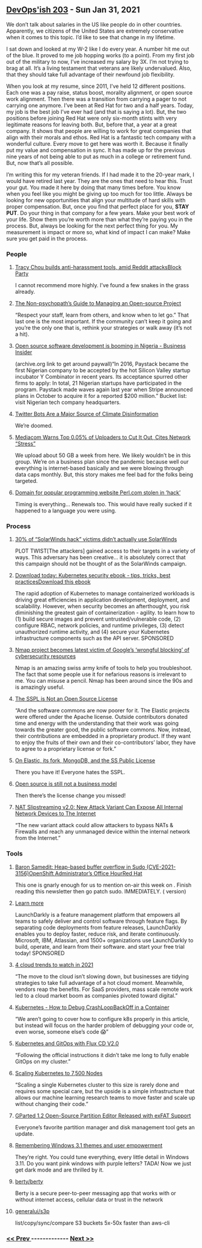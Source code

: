 ## [DevOps'ish 203](https://devopsish.com/203) - Sun Jan 31, 2021

We don’t talk about salaries in the US like people do in other countries. Apparently, we citizens of the United States are extremely conservative when it comes to this topic. I’d like to see that change in my lifetime.

I sat down and looked at my W-2 like I do every year. A number hit me out of the blue. It proved to me job hopping works (to a point). From my first job out of the military to now, I’ve increased my salary by 3X. I’m not trying to brag at all. It’s a living testament that veterans are likely undervalued. Also, that they should take full advantage of their newfound job flexibility.

When you look at my resume, since 2011, I’ve held 12 different positions. Each one was a pay raise, status boost, morality alignment, or open source work alignment. Then there was a transition from carrying a pager to not carrying one anymore. I’ve been at Red Hat for two and a half years. Today, my job is the best job I’ve ever had (and that is saying a lot). But, the two positions before joining Red Hat were only six-month stints with very legitimate reasons for leaving both. But, before that, a year at a great company. It shows that people are willing to work for great companies that align with their morals and ethos. Red Hat is a fantastic tech company with a wonderful culture. Every move to get here was worth it. Because it finally put my value and compensation in sync. It has made up for the previous nine years of not being able to put as much in a college or retirement fund. But, now that’s all possible.

I’m writing this for my veteran friends. If I had made it to the 20-year mark, I would have retired last year. They are the ones that need to hear this. Trust your gut. You made it here by doing that many times before. You know when you feel like you might be giving up too much for too little. Always be looking for new opportunities that align your multitude of hard skills with proper compensation. But, once you find that perfect place for you, <strong>STAY PUT</strong>. Do your thing in that company for a few years. Make your best work of your life. Show them you’re worth more than what they’re paying you in the process. But, always be looking for the next perfect thing for you. My measurement is impact or more so, what kind of impact I can make? Make sure you get paid in the process.

### People

1. [Tracy Chou builds anti-harassment tools, amid Reddit attacksBlock Party](https://www.protocol.com/harassment-block-party-app)

    I cannot recommend  more highly. I’ve found a few snakes in the grass already.
1. [The Non-psychopath’s Guide to Managing an Open-source Project](https://queue.acm.org/detail.cfm?ref=rss&id=3447645)

    “Respect your staff, learn from others, and know when to let go.” That last one is the most important. If the community can’t keep it going and you’re the only one that is, rethink your strategies or walk away (it’s not a hit).
1. [Open source software development is booming in Nigeria - Business Insider](https://web.archive.org/web/20210126095059/https://www.businessinsider.com/open-source-booming-in-nigeria-fintech-startups-paystack-nigeria-2021-1?r=DE&IR=T)

    (archive.org link to get around paywall)“In 2016, Paystack became the first Nigerian company to be accepted by the hot Silicon Valley startup incubator Y Combinator in recent years. Its acceptance spurred other firms to apply: In total, 21 Nigerian startups have participated in the program. Paystack made waves again last year when Stripe announced plans in October to acquire it for a reported $200 million.” Bucket list: visit Nigerian tech company headquarters.
1. [Twitter Bots Are a Major Source of Climate Disinformation](https://www.scientificamerican.com/article/twitter-bots-are-a-major-source-of-climate-disinformation/)

    We’re doomed.
1. [Mediacom Warns Top 0.05% of Uploaders to Cut It Out, Cites Network “Stress”](https://stopthecap.com/2021/01/27/mediacom-warns-top-0-05-of-uploaders-to-cut-it-out-cites-network-stress/)

    We upload about 50 GB a week from here. We likely wouldn’t be in this group. We’re on a business plan since the pandemic because well our everything is internet-based basically and we were blowing through data caps monthly. But, this story makes me feel bad for the folks being targeted.
1. [Domain for popular programming website Perl.com stolen in ‘hack’](https://portswigger.net/daily-swig/domain-for-popular-programming-website-perl-com-stolen-in-hack)

    Timing is everything… Renewals too. This would have really sucked if it happened to a language you were using.
### Process

1. [30% of “SolarWinds hack” victims didn’t actually use SolarWinds](https://arstechnica.com/information-technology/2021/01/30-of-solarwinds-hack-victims-didnt-actually-use-solarwinds/)

    PLOT TWIST[The attackers] gained access to their targets in a variety of ways. This adversary has been creative… it is absolutely correct that this campaign should not be thought of as the SolarWinds campaign.
1. [Download today: Kubernetes security ebook - tips, tricks, best practicesDownload this ebook](https://security.stackrox.com/kubernetes-security-ebook-tips-tricks-best-practices.html?Source=DevOpsIsh&LSource=DevOpsIsh)

    The rapid adoption of Kubernetes to manage containerized workloads is driving great efficiencies in application development, deployment, and scalability. However, when security becomes an afterthought, you risk diminishing the greatest gain of containerization - agility.  to learn how to (1) build secure images and prevent untrusted/vulnerable code, (2) configure RBAC, network policies, and runtime privileges, (3) detect unauthorized runtime activity, and (4) secure your Kubernetes infrastructure components such as the API server. SPONSORED
1. [Nmap project becomes latest victim of Google’s ‘wrongful blocking’ of cybersecurity resources](https://portswigger.net/daily-swig/nmap-project-becomes-latest-victim-of-googles-wrongful-blocking-of-cybersecurity-resources)

    Nmap is an amazing swiss army knife of tools to help you troubleshoot. The fact that some people use it for nefarious reasons is irrelevant to me. You can misuse a pencil. Nmap has been around since the 90s and is amazingly useful.
1. [The SSPL is Not an Open Source License](https://opensource.org/node/1099)

    “And the software commons are now poorer for it. The Elastic projects were offered under the Apache license. Outside contributors donated time and energy with the understanding that their work was going towards the greater good, the public software commons. Now, instead, their contributions are embedded in a proprietary product. If they want to enjoy the fruits of their own and their co-contributors’ labor, they have to agree to a proprietary license or fork.”
1. [On Elastic, its fork, MongoDB, and the SS Public License](https://sfconservancy.org/blog/2021/jan/29/elastic-and-ss-public-license/)

    There you have it! Everyone hates the SSPL.
1. [Open source is still not a business model](https://funnelfiasco.com/blog/2021/01/22/open-source-business-model/)

    Then there’s the license change you missed!
1. [NAT Slipstreaming v2.0: New Attack Variant Can Expose All Internal Network Devices to The Internet](https://www.armis.com/resources/iot-security-blog/nat-slipstreaming-v2-0-new-attack-variant-can-expose-all-internal-network-devices-to-the-internet/)

    “The new variant attack could allow attackers to bypass NATs & Firewalls and reach any unmanaged device within the internal network from the Internet.”
### Tools

1. [Baron Samedit: Heap-based buffer overflow in Sudo (CVE-2021-3156)OpenShift Administrator’s Office HourRed Hat](https://www.openwall.com/lists/oss-security/2021/01/26/3)

    This one is gnarly enough for us to mention on-air this week on . Finish reading this newsletter then go patch sudo. IMMEDIATELY. ( version)
1. [Learn more](https://launchdarkly.com/?utm_source=devopsish&utm_medium=news_pod&utm_campaign=21q1-newsletter)

    LaunchDarkly is a feature management platform that empowers all teams to safely deliver and control software through feature flags. By separating code deployments from feature releases, LaunchDarkly enables you to deploy faster, reduce risk, and iterate continuously. Microsoft, IBM, Atlassian, and 1500+ organizations use LaunchDarkly to build, operate, and learn from their software.  and start your free trial today! SPONSORED
1. [4 cloud trends to watch in 2021](https://www.ciodive.com/news/2021-cloud-trends/593777/)

    “The move to the cloud isn’t slowing down, but businesses are tidying strategies to take full advantage of a hot cloud moment. Meanwhile, vendors reap the benefits. For SaaS providers, mass scale remote work led to a cloud market boom as companies pivoted toward digital.”
1. [Kubernetes - How to Debug CrashLoopBackOff in a Container](https://releaseapp.io/blog/kubernetes-how-to-debug-crashloopbackoff-in-a-container)

    “We aren’t going to cover how to configure k8s properly in this article, but instead will focus on the harder problem of debugging your code or, even worse, someone else’s code 😱”
1. [Kubernetes and GitOps with Flux CD V2.0](https://raynix.info/archives/3769)

    “Following the official instructions it didn’t take me long to fully enable GitOps on my cluster.”
1. [Scaling Kubernetes to 7,500 Nodes](https://openai.com/blog/scaling-kubernetes-to-7500-nodes/)

    “Scaling a single Kubernetes cluster to this size is rarely done and requires some special care, but the upside is a simple infrastructure that allows our machine learning research teams to move faster and scale up without changing their code.”
1. [GParted 1.2 Open-Source Partition Editor Released with exFAT Support](https://9to5linux.com/gparted-1-2-open-source-partition-editor-released-with-exfat-support)

    Everyone’s favorite partition manager and disk management tool gets an update.
1. [Remembering Windows 3.1 themes and user empowerment](https://hisham.hm/2019/07/26/remembering-windows-31-themes-and-user-empowerment/)

    They’re right. You could tune everything, every little detail in Windows 3.11. Do you want pink windows with purple letters? TADA! Now we just get dark mode and are thrilled by it.
1. [berty/berty](https://github.com/berty/berty)

    Berty is a secure peer-to-peer messaging app that works with or without internet access, cellular data or trust in the network
1. [generalui/s3p](https://github.com/generalui/s3p)

    list/copy/sync/compare S3 buckets 5x-50x faster than aws-cli

### [ << Prev ](devopsweekly-202.md) ------------- [ Next >> ](devopsweekly-204.md)